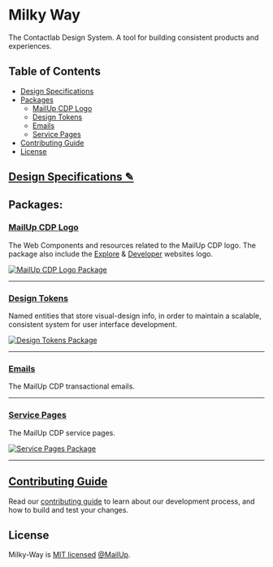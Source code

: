 # Milky Way

The Contactlab Design System. A tool for building consistent products and experiences.

## Table of Contents

- [Design Specifications][design-specs-url]
- [Packages](#packages)
  - [MailUp CDP Logo][marketing-cloud-logo-url]
  - [Design Tokens][design-tokens-url]
  - [Emails][emails-url]
  - [Service Pages][service-pages-url]
- [Contributing Guide][contributing-guide-url]
- [License](#license)

## [Design Specifications ✎][design-specs-url]

## Packages:

### [MailUp CDP Logo][marketing-cloud-logo-url]

The Web Components and resources related to the MailUp CDP logo. The package also include the [Explore](http://explore.contactlab.com) & [Developer](http://developer.contactlab.com) websites logo.

[![MailUp CDP Logo Package](https://img.shields.io/npm/v/@contactlab/marketing-cloud-logo?style=flat-square&colorA=001420&colorB=0391ec)](https://www.npmjs.com/package/@contactlab/marketing-cloud-logo)

---

### [Design Tokens][design-tokens-url]

Named entities that store visual-design info, in order to maintain a scalable, consistent system for user interface development.

[![Design Tokens Package](https://img.shields.io/npm/v/@contactlab/ds-tokens?style=flat-square&colorA=001420&colorB=0391ec)](https://www.npmjs.com/package/@contactlab/ds-tokens)

---

### [Emails][emails-url]

The MailUp CDP transactional emails.

---

### [Service Pages][service-pages-url]

The MailUp CDP service pages.

[![Service Pages Package](https://img.shields.io/npm/v/@contactlab/service-pages?style=flat-square&colorA=001420&colorB=0391ec)](https://www.npmjs.com/package/@contactlab/service-pages)

---

## [Contributing Guide][contributing-guide-url]

Read our [contributing guide][contributing-guide-url] to learn about our development process, and how to build and test your changes.

## License

Milky-Way is [MIT licensed](./LICENSE) [@MailUp](https://mailup.com).

<!--
  L I N K S
-->

[contributing-guide-url]: ./CONTRIBUTING.md
[design-specs-url]: https://www.notion.so/584957192e6e4e43bffc094b68925bd3?v=dfb32ec9f13042829d2d94ae6962b142
[design-tokens-url]: ./packages/design-tokens
[emails-url]: ./packages/emails
[marketing-cloud-logo-url]: ./packages/marketing-cloud-logo
[service-pages-url]: ./packages/service-pages
